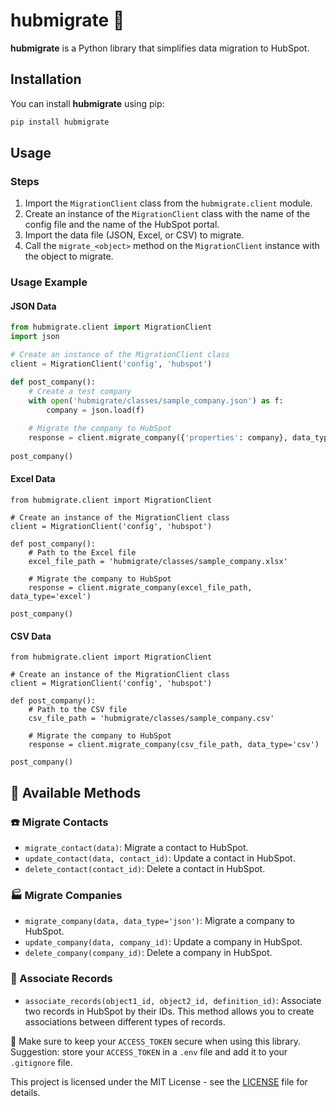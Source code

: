 # hubmigrate 🦆

**hubmigrate** is a Python library that simplifies data migration to HubSpot.

## Installation

You can install **hubmigrate** using pip:

```bash
pip install hubmigrate
```

## Usage

### Steps

1. Import the `MigrationClient` class from the `hubmigrate.client` module.
2. Create an instance of the `MigrationClient` class with the name of the config file and the name of the HubSpot portal.
3. Import the data file (JSON, Excel, or CSV) to migrate.
4. Call the `migrate_<object>` method on the `MigrationClient` instance with the object to migrate.

### Usage Example

#### JSON Data

```python
from hubmigrate.client import MigrationClient
import json

# Create an instance of the MigrationClient class
client = MigrationClient('config', 'hubspot')

def post_company():
    # Create a test company
    with open('hubmigrate/classes/sample_company.json') as f:
        company = json.load(f)
    
    # Migrate the company to HubSpot
    response = client.migrate_company({'properties': company}, data_type='json')
    
post_company()
```

#### Excel Data

```
from hubmigrate.client import MigrationClient

# Create an instance of the MigrationClient class
client = MigrationClient('config', 'hubspot')

def post_company():
    # Path to the Excel file
    excel_file_path = 'hubmigrate/classes/sample_company.xlsx'
    
    # Migrate the company to HubSpot
    response = client.migrate_company(excel_file_path, data_type='excel')
    
post_company()
```

#### CSV Data

```
from hubmigrate.client import MigrationClient

# Create an instance of the MigrationClient class
client = MigrationClient('config', 'hubspot')

def post_company():
    # Path to the CSV file
    csv_file_path = 'hubmigrate/classes/sample_company.csv'
    
    # Migrate the company to HubSpot
    response = client.migrate_company(csv_file_path, data_type='csv')
    
post_company()
```

## 🧰 Available Methods

### ☎️ Migrate Contacts

- `migrate_contact(data)`: Migrate a contact to HubSpot.
- `update_contact(data, contact_id)`: Update a contact in HubSpot.
- `delete_contact(contact_id)`: Delete a contact in HubSpot.

### 🏭 Migrate Companies

- `migrate_company(data, data_type='json')`: Migrate a company to HubSpot.
- `update_company(data, company_id)`: Update a company in HubSpot.
- `delete_company(company_id)`: Delete a company in HubSpot.

### 🔗 Associate Records

- `associate_records(object1_id, object2_id, definition_id)`: Associate two records in HubSpot by their IDs. This method allows you to create associations between different types of records.

🔐 Make sure to keep your `ACCESS_TOKEN` secure when using this library. Suggestion: store your `ACCESS_TOKEN` in a `.env` file and add it to your `.gitignore` file.

This project is licensed under the MIT License - see the [LICENSE](LICENSE) file for details.

